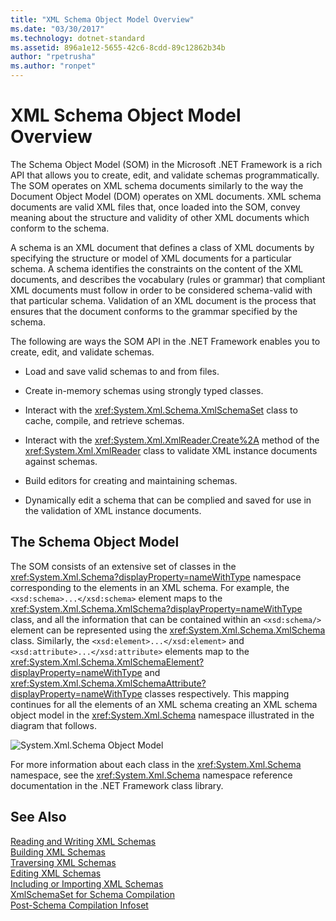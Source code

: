 ```yaml
---
title: "XML Schema Object Model Overview"
ms.date: "03/30/2017"
ms.technology: dotnet-standard
ms.assetid: 896a1e12-5655-42c6-8cdd-89c12862b34b
author: "rpetrusha"
ms.author: "ronpet"
---
```

# XML Schema Object Model Overview
The Schema Object Model (SOM) in the Microsoft .NET Framework is a rich API that allows you to create, edit, and validate schemas programmatically. The SOM operates on XML schema documents similarly to the way the Document Object Model (DOM) operates on XML documents. XML schema documents are valid XML files that, once loaded into the SOM, convey meaning about the structure and validity of other XML documents which conform to the schema.  
  
 A schema is an XML document that defines a class of XML documents by specifying the structure or model of XML documents for a particular schema. A schema identifies the constraints on the content of the XML documents, and describes the vocabulary (rules or grammar) that compliant XML documents must follow in order to be considered schema-valid with that particular schema. Validation of an XML document is the process that ensures that the document conforms to the grammar specified by the schema.  
  
 The following are ways the SOM API in the .NET Framework enables you to create, edit, and validate schemas.  
  
- Load and save valid schemas to and from files.  
  
- Create in-memory schemas using strongly typed classes.  
  
- Interact with the <xref:System.Xml.Schema.XmlSchemaSet> class to cache, compile, and retrieve schemas.  
  
- Interact with the <xref:System.Xml.XmlReader.Create%2A> method of the <xref:System.Xml.XmlReader> class to validate XML instance documents against schemas.  
  
- Build editors for creating and maintaining schemas.  
  
- Dynamically edit a schema that can be complied and saved for use in the validation of XML instance documents.  
  
## The Schema Object Model  
 The SOM consists of an extensive set of classes in the <xref:System.Xml.Schema?displayProperty=nameWithType> namespace corresponding to the elements in an XML schema. For example, the `<xsd:schema>...</xsd:schema>` element maps to the <xref:System.Xml.Schema.XmlSchema?displayProperty=nameWithType> class, and all the information that can be contained within an `<xsd:schema/>` element can be represented using the <xref:System.Xml.Schema.XmlSchema> class. Similarly, the `<xsd:element>...</xsd:element>` and `<xsd:attribute>...</xsd:attribute>` elements map to the <xref:System.Xml.Schema.XmlSchemaElement?displayProperty=nameWithType> and <xref:System.Xml.Schema.XmlSchemaAttribute?displayProperty=nameWithType> classes respectively. This mapping continues for all the elements of an XML schema creating an XML schema object model in the <xref:System.Xml.Schema> namespace illustrated in the diagram that follows.  
  
 ![System.Xml.Schema Object Model](../../../../docs/standard/data/xml/media/xmlschemaobjmodeloverview.gif "XMLSchemaObjModelOverview")  
  
 For more information about each class in the <xref:System.Xml.Schema> namespace, see the <xref:System.Xml.Schema> namespace reference documentation in the .NET Framework class library.  
  
## See Also  
 [Reading and Writing XML Schemas](../../../../docs/standard/data/xml/reading-and-writing-xml-schemas.md)  
 [Building XML Schemas](../../../../docs/standard/data/xml/building-xml-schemas.md)  
 [Traversing XML Schemas](../../../../docs/standard/data/xml/traversing-xml-schemas.md)  
 [Editing XML Schemas](../../../../docs/standard/data/xml/editing-xml-schemas.md)  
 [Including or Importing XML Schemas](../../../../docs/standard/data/xml/including-or-importing-xml-schemas.md)  
 [XmlSchemaSet for Schema Compilation](../../../../docs/standard/data/xml/xmlschemaset-for-schema-compilation.md)  
 [Post-Schema Compilation Infoset](../../../../docs/standard/data/xml/post-schema-compilation-infoset.md)
